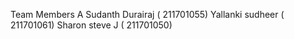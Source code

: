 Team Members 
A Sudanth Durairaj ( 211701055)
Yallanki sudheer ( 211701061) 
Sharon steve J  ( 211701050)
